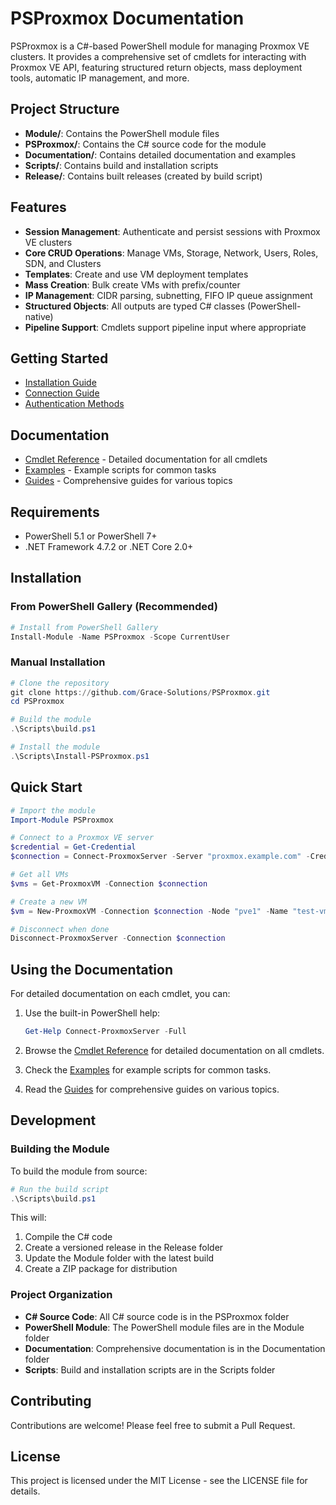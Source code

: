 # PSProxmox Documentation

PSProxmox is a C#-based PowerShell module for managing Proxmox VE clusters. It provides a comprehensive set of cmdlets for interacting with Proxmox VE API, featuring structured return objects, mass deployment tools, automatic IP management, and more.

## Project Structure

- **Module/**: Contains the PowerShell module files
- **PSProxmox/**: Contains the C# source code for the module
- **Documentation/**: Contains detailed documentation and examples
- **Scripts/**: Contains build and installation scripts
- **Release/**: Contains built releases (created by build script)

## Features

- **Session Management**: Authenticate and persist sessions with Proxmox VE clusters
- **Core CRUD Operations**: Manage VMs, Storage, Network, Users, Roles, SDN, and Clusters
- **Templates**: Create and use VM deployment templates
- **Mass Creation**: Bulk create VMs with prefix/counter
- **IP Management**: CIDR parsing, subnetting, FIFO IP queue assignment
- **Structured Objects**: All outputs are typed C# classes (PowerShell-native)
- **Pipeline Support**: Cmdlets support pipeline input where appropriate

## Getting Started

- [Installation Guide](guides/Installation.md)
- [Connection Guide](guides/Connection.md)
- [Authentication Methods](guides/Authentication.md)

## Documentation

- [Cmdlet Reference](cmdlets/README.md) - Detailed documentation for all cmdlets
- [Examples](examples/README.md) - Example scripts for common tasks
- [Guides](guides/README.md) - Comprehensive guides for various topics

## Requirements

- PowerShell 5.1 or PowerShell 7+
- .NET Framework 4.7.2 or .NET Core 2.0+

## Installation

### From PowerShell Gallery (Recommended)

```powershell
# Install from PowerShell Gallery
Install-Module -Name PSProxmox -Scope CurrentUser
```

### Manual Installation

```powershell
# Clone the repository
git clone https://github.com/Grace-Solutions/PSProxmox.git
cd PSProxmox

# Build the module
.\Scripts\build.ps1

# Install the module
.\Scripts\Install-PSProxmox.ps1
```

## Quick Start

```powershell
# Import the module
Import-Module PSProxmox

# Connect to a Proxmox VE server
$credential = Get-Credential
$connection = Connect-ProxmoxServer -Server "proxmox.example.com" -Credential $credential -Realm "pam"

# Get all VMs
$vms = Get-ProxmoxVM -Connection $connection

# Create a new VM
$vm = New-ProxmoxVM -Connection $connection -Node "pve1" -Name "test-vm" -Memory 2048 -Cores 2 -DiskSize 32 -Start

# Disconnect when done
Disconnect-ProxmoxServer -Connection $connection
```

## Using the Documentation

For detailed documentation on each cmdlet, you can:

1. Use the built-in PowerShell help:
   ```powershell
   Get-Help Connect-ProxmoxServer -Full
   ```

2. Browse the [Cmdlet Reference](cmdlets/README.md) for detailed documentation on all cmdlets.

3. Check the [Examples](examples/README.md) for example scripts for common tasks.

4. Read the [Guides](guides/README.md) for comprehensive guides on various topics.

## Development

### Building the Module

To build the module from source:

```powershell
# Run the build script
.\Scripts\build.ps1
```

This will:
1. Compile the C# code
2. Create a versioned release in the Release folder
3. Update the Module folder with the latest build
4. Create a ZIP package for distribution

### Project Organization

- **C# Source Code**: All C# source code is in the PSProxmox folder
- **PowerShell Module**: The PowerShell module files are in the Module folder
- **Documentation**: Comprehensive documentation is in the Documentation folder
- **Scripts**: Build and installation scripts are in the Scripts folder

## Contributing

Contributions are welcome! Please feel free to submit a Pull Request.

## License

This project is licensed under the MIT License - see the LICENSE file for details.
